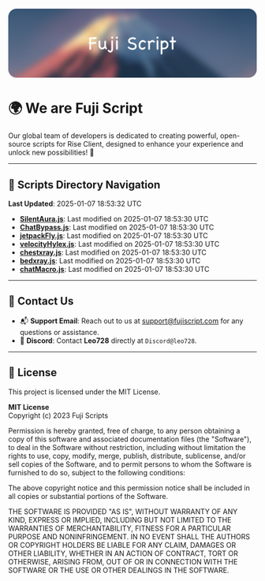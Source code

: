 ![Banner](.github/b.webp)

# 🌍 **We are Fuji Script**

Our global team of developers is dedicated to creating powerful, open-source scripts for Rise Client, designed to enhance your experience and unlock new possibilities! 🌟

---
<!-- SCRIPTS_NAVIGATION_START -->
## 📂 **Scripts Directory Navigation**

**Last Updated**: 2025-01-07 18:53:32 UTC

- **[SilentAura.js](scripts/SilentAura.js)**: Last modified on 2025-01-07 18:53:30 UTC
- **[ChatBypass.js](scripts/ChatBypass.js)**: Last modified on 2025-01-07 18:53:30 UTC
- **[jetpackFly.js](scripts/jetpackFly.js)**: Last modified on 2025-01-07 18:53:30 UTC
- **[velocityHylex.js](scripts/velocityHylex.js)**: Last modified on 2025-01-07 18:53:30 UTC
- **[chestxray.js](scripts/chestxray.js)**: Last modified on 2025-01-07 18:53:30 UTC
- **[bedxray.js](scripts/bedxray.js)**: Last modified on 2025-01-07 18:53:30 UTC
- **[chatMacro.js](scripts/chatMacro.js)**: Last modified on 2025-01-07 18:53:30 UTC

<!-- SCRIPTS_NAVIGATION_END -->

---

## 💬 **Contact Us**  
- 📬 **Support Email**: Reach out to us at [support@fujiscript.com](mailto:support@fujiscript.com) for any questions or assistance.  
- 💬 **Discord**: Contact **Leo728** directly at `Discord@leo728`.

---

## 📜 **License**

This project is licensed under the MIT License.  

**MIT License**  
Copyright (c) 2023 Fuji Scripts  

Permission is hereby granted, free of charge, to any person obtaining a copy of this software and associated documentation files (the "Software"), to deal in the Software without restriction, including without limitation the rights to use, copy, modify, merge, publish, distribute, sublicense, and/or sell copies of the Software, and to permit persons to whom the Software is furnished to do so, subject to the following conditions:  

The above copyright notice and this permission notice shall be included in all copies or substantial portions of the Software.  

THE SOFTWARE IS PROVIDED "AS IS", WITHOUT WARRANTY OF ANY KIND, EXPRESS OR IMPLIED, INCLUDING BUT NOT LIMITED TO THE WARRANTIES OF MERCHANTABILITY, FITNESS FOR A PARTICULAR PURPOSE AND NONINFRINGEMENT. IN NO EVENT SHALL THE AUTHORS OR COPYRIGHT HOLDERS BE LIABLE FOR ANY CLAIM, DAMAGES OR OTHER LIABILITY, WHETHER IN AN ACTION OF CONTRACT, TORT OR OTHERWISE, ARISING FROM, OUT OF OR IN CONNECTION WITH THE SOFTWARE OR THE USE OR OTHER DEALINGS IN THE SOFTWARE.  
